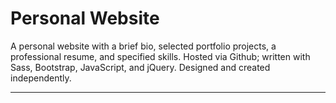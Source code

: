# Personal Website

A personal website with a brief bio, selected portfolio projects, a professional resume, and specified skills. Hosted via Github; written with Sass, Bootstrap, JavaScript, and jQuery. Designed and created independently.

---
